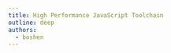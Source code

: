 ```yaml
---
title: High Performance JavaScript Toolchain
outline: deep
authors:
  - boshen
---
```


<AppBlogPostHeader />
